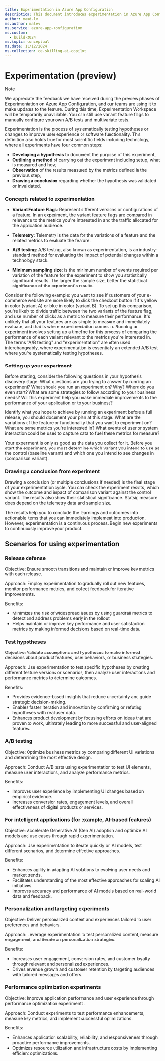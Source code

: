 ```yaml
---
title: Experimentation in Azure App Configuration
description: This document introduces experimentation in Azure App Configuration.
author: maud-lv
ms.author: malev
ms.service: azure-app-configuration
ms.custom:
  - build-2024
ms.topic: conceptual
ms.date: 11/12/2024
ms.collection: ce-skilling-ai-copilot
---
```


# Experimentation (preview)

> [!NOTE]
> We appreciate the feedback we have received during the preview phases of Experimentation on Azure App Configuration, and our teams are using it to make updates to the feature. During this time, Experimentation Workspace will be temporarily unavailable. You can still use variant feature flags to manually configure your own A/B tests and multivariate tests.

Experimentation is the process of systematically testing hypotheses or changes to improve user experience or software functionality. This definition also holds true for most scientific fields including technology, where all experiments have four common steps:

- **Developing a hypothesis** to document the purpose of this experiment,
- **Outlining a method** of carrying out the experiment including setup, what is measured and how,
- **Observation** of the results measured by the metrics defined in the previous step,
- **Drawing a conclusion** regarding whether the hypothesis was validated or invalidated.

### Concepts related to experimentation

- **Variant Feature Flags**: Represent different versions or configurations of a feature. In an experiment, the variant feature flags are compared in relevance to the metrics you're interested in and the traffic allocated for the application audience.

- **Telemetry**: Telemetry is the data for the variations of a feature and the related metrics to evaluate the feature.

- **A/B testing**: A/B testing, also known as experimentation, is an industry-standard method for evaluating the impact of potential changes within a technology stack.

- **Minimum sampling size**: is the minimum number of events required per variation of the feature for the experiment to show you statistically significant results. The larger the sample size, better the statistical significance of the experiment's results.

Consider the following example: you want to see if customers of your e-commerce website are more likely to click the checkout button if it's yellow in color (variant A) or blue in color (variant B). To set up this comparison, you're likely to divide traffic between the two variants of the feature flag, and use number of clicks as a metric to measure their performance. It's unlikely that all your features are as simple to measure and immediately evaluate, and that is where experimentation comes in. Running an experiment involves setting up a timeline for this process of comparing the performance of each variant relevant to the metrics you're interested in. The terms "A/B testing" and "experimentation" are often used interchangeably, where experimentation is essentially an extended A/B test where you're systematically testing hypotheses.

### Setting up your experiment

Before starting, consider the following questions in your hypothesis discovery stage:
What questions are you trying to answer by running an experiment? What should you run an experiment on? Why? Where do you even start? What are some strategies to follow according to your business needs? Will this experiment help you make immediate improvements to the performance of your application or to your business?

Identify what you hope to achieve by running an experiment before a full release, you should document your plan at this stage. What are the variations of the feature or functionality that you want to experiment on? What are some metrics you're interested in? What events of user or system interaction could be used to capture data to fuel these metrics for measure?

Your experiment is only as good as the data you collect for it. Before you start the experiment, you must determine which variant you intend to use as the control (baseline variant) and which one you intend to see changes in (comparison variant).

### Drawing a conclusion from experiment

Drawing a conclusion (or multiple conclusions if needed) is the final stage of your experimentation cycle. You can check the experiment results, which show the outcome and impact of comparison variant against the control variant. The results also show their statistical significance. Statsig measure does depend on the telemetry data and sample size.

The results help you to conclude the learnings and outcomes into actionable items that you can immediately implement into production. However, experimentation is a continuous process. Begin new experiments to continuously improve your product.

## Scenarios for using experimentation

### Release defense

Objective: Ensure smooth transitions and maintain or improve key metrics with each release.

Approach: Employ experimentation to gradually roll out new features, monitor performance metrics, and collect feedback for iterative improvements.

Benefits:

* Minimizes the risk of widespread issues by using guardrail metrics to detect and address problems early in the rollout.
* Helps maintain or improve key performance and user satisfaction metrics by making informed decisions based on real-time data.
 
### Test hypotheses

Objective: Validate assumptions and hypotheses to make informed decisions about product features, user behaviors, or business strategies.

Approach: Use experimentation to test specific hypotheses by creating different feature versions or scenarios, then analyze user interactions and performance metrics to determine outcomes.

Benefits:

* Provides evidence-based insights that reduce uncertainty and guide strategic decision-making.
* Enables faster iteration and innovation by confirming or refuting hypotheses with real user data.
* Enhances product development by focusing efforts on ideas that are proven to work, ultimately leading to more successful and user-aligned features.
  
### A/B testing

Objective: Optimize business metrics by comparing different UI variations and determining the most effective design.

Approach: Conduct A/B tests using experimentation to test UI elements, measure user interactions, and analyze performance metrics.

Benefits:
* Improves user experience by implementing UI changes based on empirical evidence.
* Increases conversion rates, engagement levels, and overall effectiveness of digital products or services.
 
### For intelligent applications (for example, AI-based features)

Objective: Accelerate Generative AI (Gen AI) adoption and optimize AI models and use cases through rapid experimentation.

Approach: Use experimentation to iterate quickly on AI models, test different scenarios, and determine effective approaches.

Benefits:

* Enhances agility in adapting AI solutions to evolving user needs and market trends.
* Facilitates understanding of the most effective approaches for scaling AI initiatives.
* Improves accuracy and performance of AI models based on real-world data and feedback.
 
### Personalization and targeting experiments

Objective: Deliver personalized content and experiences tailored to user preferences and behaviors.

Approach: Leverage experimentation to test personalized content, measure engagement, and iterate on personalization strategies.

Benefits:

* Increases user engagement, conversion rates, and customer loyalty through relevant and personalized experiences.
* Drives revenue growth and customer retention by targeting audiences with tailored messages and offers.
 
### Performance optimization experiments

Objective: Improve application performance and user experience through performance optimization experiments.

Approach: Conduct experiments to test performance enhancements, measure key metrics, and implement successful optimizations.

Benefits:

* Enhances application scalability, reliability, and responsiveness through proactive performance improvements.
* Optimizes resource utilization and infrastructure costs by implementing efficient optimizations.
